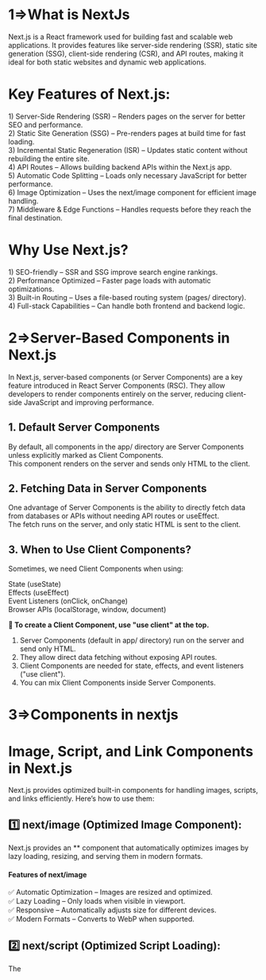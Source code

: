 <h1>1=>What is NextJs</h1>
Next.js is a React framework used for building fast and scalable web applications. It provides features like server-side rendering (SSR), static site generation (SSG), client-side rendering (CSR), and API routes, making it ideal for both static websites and dynamic web applications.

<h1>Key Features of Next.js:</h1>
1) Server-Side Rendering (SSR) – Renders pages on the server for better SEO and performance.<br>
2) Static Site Generation (SSG) – Pre-renders pages at build time for fast loading.<br>
3) Incremental Static Regeneration (ISR) – Updates static content without rebuilding the entire site.<br>
4) API Routes – Allows building backend APIs within the Next.js app.<br>
5) Automatic Code Splitting – Loads only necessary JavaScript for better performance.<br>
6) Image Optimization – Uses the next/image component for efficient image handling.<br>
7) Middleware & Edge Functions – Handles requests before they reach the final destination.

<h1>Why Use Next.js?</h1>
1) SEO-friendly – SSR and SSG improve search engine rankings.<br>
2) Performance Optimized – Faster page loads with automatic optimizations.<br>
3) Built-in Routing – Uses a file-based routing system (pages/ directory).<br>
4) Full-stack Capabilities – Can handle both frontend and backend logic.


<h1>2=>Server-Based Components in Next.js</h1>

In Next.js, server-based components (or Server Components) are a key feature introduced in React Server Components (RSC). They allow developers to render components entirely on the server, reducing client-side JavaScript and improving performance.
<h2>1. Default Server Components</h2>
By default, all components in the app/ directory are Server Components unless explicitly marked as Client Components.<br>This component renders on the server and sends only HTML to the client.
<h2>2. Fetching Data in Server Components</h2>
One advantage of Server Components is the ability to directly fetch data from databases or APIs without needing API routes or useEffect.<br>
The fetch runs on the server, and only static HTML is sent to the client.


<h2>3. When to Use Client Components?</h2>
Sometimes, we need Client Components when using:<br>

State (useState)<br>
Effects (useEffect)<br>
Event Listeners (onClick, onChange)<br>
Browser APIs (localStorage, window, document)

**📌 To create a Client Component, use "use client" at the top.**
1) Server Components (default in app/ directory) run on the server and send only HTML.<br>
2) They allow direct data fetching without exposing API routes.<br>
3) Client Components are needed for state, effects, and event listeners ("use client").<br>
4) You can mix Client Components inside Server Components.<br>


<h1>3=>Components in nextjs</h1>
<h1>Image, Script, and Link Components in Next.js</h1>
Next.js provides optimized built-in components for handling images, scripts, and links efficiently. Here’s how to use them:

<h2>1️⃣ next/image (Optimized Image Component):</h2>
Next.js provides an *<Image>* component that automatically optimizes images by lazy loading, resizing, and serving them in modern formats.

<h4>Features of next/image</h4>
✅ Automatic Optimization – Images are resized and optimized.<br>
✅ Lazy Loading – Only loads when visible in viewport.<br>
✅ Responsive – Automatically adjusts size for different devices.<br>
✅ Modern Formats – Converts to WebP when supported.

<h2>2️⃣ next/script (Optimized Script Loading):</h2>
The <Script> component optimizes how external scripts are loaded in Next.js, improving performance.

<h4>Script Loading Strategies</h4>
beforeInteractive – Loads script before page is interactive.<br>
afterInteractive (default) – Loads script after hydration.<br>
lazyOnload – Loads script after page fully loads.<br>
✅ Improves performance by deferring unnecessary scripts.<br>
✅ Avoids render-blocking issues.<br>
✅ Better SEO and UX as scripts load efficiently.

<h2>3️⃣ next/link (Optimized Client-side Navigation):</h2>
The <Link> component enables client-side navigation between pages without full page reloads.

<h4>Why Use next/link?</h4>
✅ Pre-fetching – Loads page in the background for instant navigation.<br>
✅ Client-side Routing – No full page reloads.<br>
✅ SEO-friendly – Works with crawlers better than window.location.href.

<h1>4=>Creating an API Route in App Router</h1>
In Next.js (App Router), API routes are handled within the app directory using the Route Handlers feature. Unlike the Pages Router (pages/api/), API routes in the App Router are defined inside the app/api/ directory using the request handlers (GET, POST, etc.) within server components.

<h2>🔹 Creating an API Route in App Router:</h2>
You define API routes inside the app/api/ folder using route.js (JavaScript) .

<h2>🔹 Handling Different HTTP Methods:</h2>
Next.js App Router supports handling multiple HTTP methods in the same file .
Handling GET, POST, PUT, DELETE Requests
import { NextResponse } from "next/server";

export async function POST(request) {}<br>
 export async function GET(request) {}<br>
 export async function HEAD(request) {}<br>
  export async function PUT(request) {}<br>
  export async function DELETE(request) {}<br>
  export async function PATCH(request) {}<br>
  If `OPTIONS` is not defined, Next.js will automatically implement `OPTIONS` and set the appropriate Response `Allow` header depending on the other methods defined in the Route Handler.<br> export async function OPTIONS(request) {}

<h2>🔹 Handling Route Parameters (Dynamic API Routes)</h2>
To create dynamic API routes, use folder-based routing /api/user/:id .

<h1> 5=> Authentication in Next.js</h1>
This guide provides an overview of implementing authentication in a Next.js application. We will use NextAuth.js, a popular authentication library for Next.js, and JWT (JSON Web Tokens) for session management.<br>
<h2>Prerequisites</h2>
Node.js installed<br>
A Next.js application setup<br>
Basic knowledge of React and Next.js

<h2>Installation:</h2>
To get started, install the required dependencies:
npm install next-auth

<h1>Setting Up Authentication with NextAuth.js:</h1>
1.Create an API route for authentication:<br>Inside the pages/api/auth/ directory, create [...nextauth].js<br><br>
2.Set up environment variables:<br>Create a .env.local file in the root of your project:<br> Replace your_github_client_id and your_github_client_secret with actual GitHub OAuth credentials.<br><br>

3.Add authentication to your application:<br>Use useSession from next-auth/react in your components.


<h1>6=>Dynamic Routes:</h1>
Dynamic routing allows for flexible URL structures, enabling pages or endpoints to be generated based on dynamic parameters. This is useful in applications that require user profiles, product pages, or any resource-based navigation.

<h2>Features:</h2>
1) Enables pages to be generated dynamically <br>
2) Uses route parameters to fetch and display relevant content<br>
3) Supports nested and optional routes

<h2>Benefits</h2>

SEO-friendly URLs<br>
Improved user experience<br>
Scalability for large applications

<h2>Using useRouter:</h2>
The useRouter hook in Next.js provides access to the router object, which contains information about the current route. This is useful for fetching dynamic route parameters and handling navigation programmatically.

<h2>Key Features of useRouter</h2>

Access to dynamic route parameters (router.query)<br>
Programmatic navigation using router.push() and router.replace() <br>
Detect route changes with router.events

<h1> 7=> Creating a Layout Component:</h1>
In Next.js, layout components help maintain a consistent structure across multiple pages. You can create a layout component to wrap your pages, ensuring elements like the header, footer, sidebar, or navigation bar persist across different pages.

<h2>🏗️ Implementing Layouts:</h2>
1️⃣ Creating a Layout Component: <br>
The Layout component contains shared elements like the header, footer, and main content wrapper.
It helps in maintaining a consistent UI across all pages.
2️⃣ Using the Layout in Pages : <br>
You can wrap individual pages inside the Layout component to ensure consistency.
Example: The home page (index.js) can be wrapped inside the layout to include the navigation bar and footer.
3️⃣ Applying Layout Globally : <br>
In _app.js, you can wrap all pages with the Layout component to apply it globally.
This ensures that every page in your Next.js app automatically inherits the same layout.
4️⃣ Custom Layouts for Specific Pages:<br>
Next.js allows defining custom layouts per page.
You can define a getLayout function in a page file to apply a different layout for that specific page.
This is useful when different pages require different layouts, such as a dashboard or an admin panel.

<h2>🎨 Styling the Layout:</h2>
You can use Tailwind CSS, Material UI, or custom CSS to style the layout.
The layout can be designed to be responsive and mobile-friendly for better user experience.

<h2>✅ Benefits of Using Layouts in Next.js:</h2>
✔️ Avoids code duplication by reusing common UI elements.<br>
✔️ Maintains a consistent design across all pages.<br>
✔️ Improves code organization and readability.<br>
✔️ Allows custom layouts for different pages if needed.<br>

<h2>🚀 Next Steps:</h2>
Implement dynamic layouts based on user roles (e.g., admin vs. regular user).<br>
Optimize the layout for SEO and performance.<br>
Add dark mode support for a better user experience.


<h1>8=> Next Navigation Module:</h1>

the next/navigation module provides an improved way to handle navigation within the app, replacing older methods like useRouter() from next/router. It works seamlessly with the App Router (app/ directory) and enables client-side navigation, redirections, and path manipulation.
<h2>Features of next/navigation:</h2>
useRouter() – For client-side navigation<br>
usePathname() – Get the current pathname<br>
useSearchParams() – Access URL search parameters<br>
redirect() – Perform server-side redirection<br>
permanentRedirect() – Perform a permanent (301) redirection

<h3>1. useRouter() – Client-Side Navigation:</h3>
   Used for navigating between pages programmatically.

 <h3>2. usePathname() – Get Current Pathname:</h3>
 Useful for checking the current route dynamically.

 <h3>3. useSearchParams() – Access URL Parameters:</h3>
 Used to get query parameters from the URL.

 <h3>4. redirect() – Server-Side Redirect:</h3>
 Used inside Server Components or API routes.

 <h3>5. permanentRedirect() – 301 Redirect:</h3>
 For permanent redirection (useful for SEO).

 <h3>Why Use next/navigation?</h3>
 Works better with Server Components.<br>
More optimized for performance.<br>
Replaces next/router in the App Router (app/ directory).

